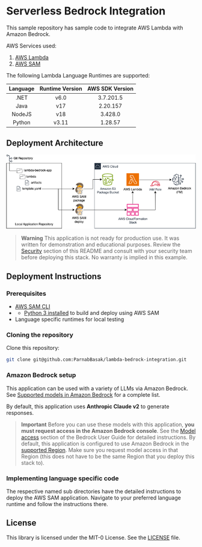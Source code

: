 # Serverless Bedrock Integration
This sample repository has sample code to integrate AWS Lambda with Amazon Bedrock.

AWS Services used:
1. [AWS Lambda](https://aws.amazon.com/lambda/)
2. [AWS SAM](https://aws.amazon.com/serverless/sam/)

The following Lambda Language Runtimes are supported:

| Language | Runtime Version    | AWS SDK Version |
| :---:   | :---: | :---: |
| .NET  | v6.0   | 3.7.201.5 |
| Java | v17 | 2.20.157 |
| NodeJS | v18 | 3.428.0 |
| Python | v3.11 | 1.28.57 |

## Deployment Architecture

![Serverless Bedrpck Integration architecture](aws-sam-deployments.png "Serverless Bedrpck Integration architecture")

> **Warning**
> This application is not ready for production use. It was written for demonstration and educational purposes. Review the [Security](#security) section of this README and consult with your security team before deploying this stack. No warranty is implied in this example.

## Deployment Instructions

### Prerequisites

- [AWS SAM CLI](https://docs.aws.amazon.com/serverless-application-model/latest/developerguide/install-sam-cli.html)
- * [Python 3 installed](https://www.python.org/downloads/) to build and deploy using AWS SAM
- Language specific runtimes for local testing

### Cloning the repository

Clone this repository:

```bash
git clone git@github.com:ParnabBasak/lambda-bedrock-integration.git
```

### Amazon Bedrock setup

This application can be used with a variety of LLMs via Amazon Bedrock. See [Supported models in Amazon Bedrock](https://docs.aws.amazon.com/bedrock/latest/userguide/what-is-service.html#models-supported) for a complete list.

By default, this application uses **Anthropic Claude v2** to generate responses.

> **Important**
> Before you can use these models with this application, **you must request access in the Amazon Bedrock console**. See the [Model access](https://docs.aws.amazon.com/bedrock/latest/userguide/model-access.html) section of the Bedrock User Guide for detailed instructions.
> By default, this application is configured to use Amazon Bedrock in the [supported Region](https://docs.aws.amazon.com/bedrock/latest/userguide/endpointsTable.html). Make sure you request model access in that Region (this does not have to be the same Region that you deploy this stack to).

### Implementing language specific code

The respective named sub directories have the detailed instructions to deploy the AWS SAM application. Navigate to your preferred language runtime and follow the instructions there.

## License

This library is licensed under the MIT-0 License. See the [LICENSE](LICENSE) file.